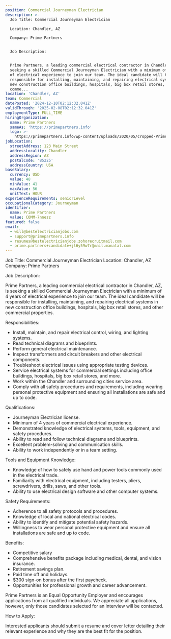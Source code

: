 ```yaml
---
position: Commercial Journeyman Electrician
description: >-
  Job Title: Commercial Journeyman Electrician

  Location: Chandler, AZ

  Company: Prime Partners


  Job Description:


  Prime Partners, a leading commercial electrical contractor in Chandler, AZ, is
  seeking a skilled Commercial Journeyman Electrician with a minimum of 4 years
  of electrical experience to join our team. The ideal candidate will be
  responsible for installing, maintaining, and repairing electrical systems in
  new construction office buildings, hospitals, big box retail stores, and other
  comme...
location: 'Chandler, AZ'
team: Commercial
datePosted: '2024-12-10T02:12:32.041Z'
validThrough: '2025-02-08T02:12:32.041Z'
employmentType: FULL_TIME
hiringOrganization:
  name: Prime Partners
  sameAs: 'https://primepartners.info'
  logo: >-
    https://primepartners.info/wp-content/uploads/2020/05/cropped-Prime-Partners-Logo-NO-BG-1-1.png
jobLocation:
  streetAddress: 123 Main Street
  addressLocality: Chandler
  addressRegion: AZ
  postalCode: '85225'
  addressCountry: USA
baseSalary:
  currency: USD
  value: 48
  minValue: 41
  maxValue: 56
  unitText: HOUR
experienceRequirements: seniorLevel
occupationalCategory: Journeyman
identifier:
  name: Prime Partners
  value: COMM-7nnezz
featured: false
email:
  - will@bestelectricianjobs.com
  - support@primepartners.info
  - resumes@bestelectricianjobs.zohorecruitmail.com
  - prime.partners+candidate+jl6y59w7r@mail.manatal.com
---
```




Job Title: Commercial Journeyman Electrician
Location: Chandler, AZ
Company: Prime Partners

Job Description:

Prime Partners, a leading commercial electrical contractor in Chandler, AZ, is seeking a skilled Commercial Journeyman Electrician with a minimum of 4 years of electrical experience to join our team. The ideal candidate will be responsible for installing, maintaining, and repairing electrical systems in new construction office buildings, hospitals, big box retail stores, and other commercial properties. 

Responsibilities:

- Install, maintain, and repair electrical control, wiring, and lighting systems.
- Read technical diagrams and blueprints.
- Perform general electrical maintenance.
- Inspect transformers and circuit breakers and other electrical components.
- Troubleshoot electrical issues using appropriate testing devices.
- Service electrical systems for commercial settings including office buildings, hospitals, big box retail stores, and more.
- Work within the Chandler and surrounding cities service area.
- Comply with all safety procedures and requirements, including wearing personal protective equipment and ensuring all installations are safe and up to code.

Qualifications:

- Journeyman Electrician license.
- Minimum of 4 years of commercial electrical experience.
- Demonstrated knowledge of electrical systems, tools, equipment, and safety procedures.
- Ability to read and follow technical diagrams and blueprints.
- Excellent problem-solving and communication skills.
- Ability to work independently or in a team setting.

Tools and Equipment Knowledge:

- Knowledge of how to safely use hand and power tools commonly used in the electrical trade.
- Familiarity with electrical equipment, including testers, pliers, screwdrivers, drills, saws, and other tools.
- Ability to use electrical design software and other computer systems.

Safety Requirements:

- Adherence to all safety protocols and procedures.
- Knowledge of local and national electrical codes.
- Ability to identify and mitigate potential safety hazards.
- Willingness to wear personal protective equipment and ensure all installations are safe and up to code.

Benefits:

- Competitive salary
- Comprehensive benefits package including medical, dental, and vision insurance.
- Retirement savings plan.
- Paid time off and holidays.
- $300 sign-on bonus after the first paycheck.
- Opportunities for professional growth and career advancement.

Prime Partners is an Equal Opportunity Employer and encourages applications from all qualified individuals. We appreciate all applications, however, only those candidates selected for an interview will be contacted. 

How to Apply:

Interested applicants should submit a resume and cover letter detailing their relevant experience and why they are the best fit for the position.